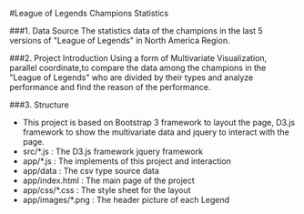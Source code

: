 #League of Legends Champions Statistics

###1. Data Source
The statistics data of the champions in the last 5 versions of "League of Legends" in North America Region.

###2. Project Introduction 
Using a form of Multivariate Visualization, parallel coordinate,to compare the data among the champions in the "League of Legends" who are divided by their types and analyze performance and find the reason of the performance.

###3. Structure
+ This project is based on Bootstrap 3 framework to layout the page, D3.js framework to show the multivariate data and jquery to interact with the page.
+ src/*.js : The D3.js framework jquery framework
+ app/*.js : The implements of this project and interaction
+ app/data : The csv type source data
+ app/index.html : The main page of the project
+ app/css/*.css : The style sheet for the layout
+ app/images/*.png : The header picture of each Legend










